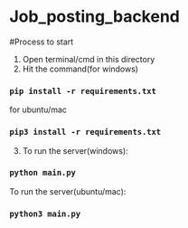 # Job_posting_backend

#Process to start 
1. Open terminal/cmd in this directory
2. Hit the command(for windows) 
### `pip install -r requirements.txt`
for ubuntu/mac
### `pip3 install -r requirements.txt`
3. To run the server(windows):
### `python main.py`

To run the server(ubuntu/mac):
### `python3 main.py`
